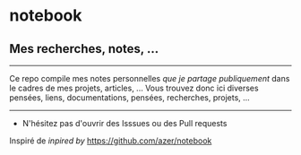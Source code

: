 # notebook
## Mes recherches, notes, ...


***

Ce repo compile mes notes personnelles *que je partage publiquement* dans le cadres de mes projets, articles, ... Vous trouvez donc ici diverses pensées, liens, documentations, pensées, recherches, projets, ...

***

  * N'hésitez pas d'ouvrir des Isssues ou des Pull requests
  
Inspiré de _inpired by_ https://github.com/azer/notebook
